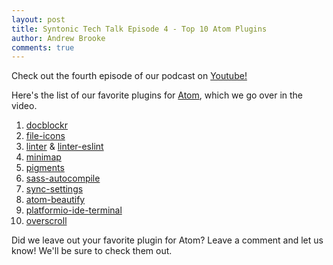 ```yaml
---
layout: post
title: Syntonic Tech Talk Episode 4 - Top 10 Atom Plugins
author: Andrew Brooke
comments: true
---
```


Check out the fourth episode of our podcast on [Youtube!](https://www.youtube.com/watch?v=iPJXQyiSRsQ)

Here's the list of our favorite plugins for [Atom](https://atom.io/), which we go over in the video.

1. [docblockr](https://atom.io/packages/docblockr)
2. [file-icons](https://atom.io/packages/atom-file-icons)
3. [linter](https://atom.io/packages/linter) & [linter-eslint](https://atom.io/packages/linter-eslint)
4. [minimap](https://atom.io/packages/minimap)
5. [pigments](https://github.com/abe33/atom-pigments)
6. [sass-autocompile](https://atom.io/packages/sass-autocompile)
7. [sync-settings](https://atom.io/packages/sync-settings)
8. [atom-beautify](https://atom.io/packages/atom-beautify)
9. [platformio-ide-terminal](https://github.com/platformio/platformio-atom-ide-terminal)
10. [overscroll](https://atom.io/packages/overscroll)

Did we leave out your favorite plugin for Atom? Leave a comment and let us know! We'll be sure to check them out.

